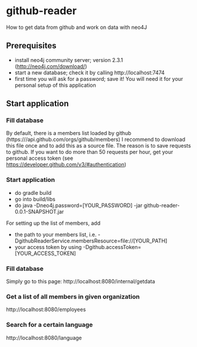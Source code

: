 # github-reader
How to get data from github and work on data with neo4J

## Prerequisites

* install neo4j community server; version 2.3.1 (http://neo4j.com/download/)
* start a new database; check it by calling http://localhost:7474
* first time you will ask for a password; save it! You will need it for your personal setup of this application


## Start application

### Fill database

By default, there is a members list loaded by github (https:///api.github.com/orgs/github/members)
I recommend to download this file once and to add this as a source file.
The reason is to save requests to github. If you want to do more than 50 requests per hour,
get your personal access token (see https://developer.github.com/v3/#authentication)

### Start application

* do gradle build
* go into build/libs
* do java -Dneo4j.password=[YOUR_PASSWORD] -jar github-reader-0.0.1-SNAPSHOT.jar

For setting up the list of members, add
* the path to your members list, i.e. -DgithubReaderService.membersResource=file://[YOUR_PATH]
* your access token by using -Dgithub.accessToken=[YOUR_ACCESS_TOKEN]

### Fill database

Simply go to this page: http://localhost:8080/internal/getdata

### Get a list of all members in given organization

http://localhost:8080/employees

### Search for a certain language

http://localhost:8080/language



